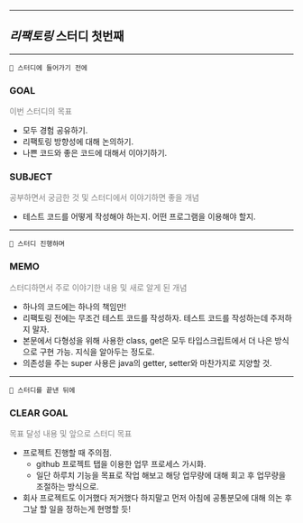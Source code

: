 <hr>

## _리팩토링_ 스터디 첫번째
  
<hr>

    🥚 스터디에 들어가기 전에

### GOAL
<p style="color:grey">이번 스터디의 목표</p>

- 모두 경험 공유하기.
- 리팩토링 방향성에 대해 논의하기.
- 나쁜 코드와 좋은 코드에 대해서 이야기하기.

### SUBJECT
<p style="color:grey">공부하면서 궁금한 것 및 스터디에서 이야기하면 좋을 개념</p>

- 테스트 코드를 어떻게 작성해야 하는지. 어떤 프로그램을 이용해야 할지.

<HR>

    🐣 스터디 진행하며

### MEMO
<p style="color:grey">스터디하면서 주로 이야기한 내용 및 새로 알게 된 개념</p>

- 하나의 코드에는 하나의 책임만!
- 리팩토링 전에는 무조건 테스트 코드를 작성하자. 테스트 코드를 작성하는데 주저하지 말자.
- 본문에서 다형성을 위해 사용한 class, get은 모두 타입스크립트에서 더 나은 방식으로 구현 가능. 지식을 알아두는 정도로.
- 의존성을 주는 super 사용은 java의 getter, setter와 마찬가지로 지양할 것. 


<HR>

    🐥 스터디를 끝낸 뒤에

### CLEAR GOAL
<p style="color:grey">목표 달성 내용 및 앞으로 스터디 목표</p>

- 프로젝트 진행할 때 주의점.
  - github 프로젝트 탭을 이용한 업무 프로세스 가시화. 
  - 일단 하루치 기능을 목표로 작업 해보고 해당 업무량에 대해 회고 후 업무량을 조절하는 방식으로.
- 회사 프로젝트도 이거했다 저거했다 하지말고 먼저 아침에 공통분모에 대해 의논 후 그날 할 일을 정하는게 현명할 듯!
